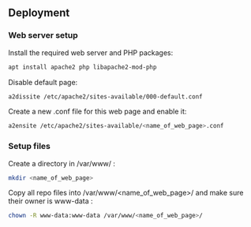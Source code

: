 ## Deployment

### Web server setup
Install the required web server and PHP packages:
```bash
apt install apache2 php libapache2-mod-php
```

Disable default page:
```bash
a2dissite /etc/apache2/sites-available/000-default.conf
```

Create a new .conf file for this web page and enable it:
```bash
a2ensite /etc/apache2/sites-available/<name_of_web_page>.conf
```

### Setup files
Create a directory in /var/www/ :
```bash
mkdir <name_of_web_page>
```

Copy all repo files into /var/www/<name_of_web_page>/ and make sure their owner is www-data :
```bash
chown -R www-data:www-data /var/www/<name_of_web_page>/
```
